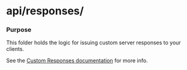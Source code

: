 # api/responses/
### Purpose

This folder holds the logic for issuing custom server responses to your clients.

See the [Custom Responses documentation](http://sailsjs.com/documentation/concepts/custom-responses) for more info.


<docmeta name="displayName" value="responses">

